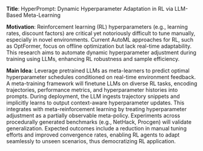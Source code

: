 **Title**: HyperPrompt: Dynamic Hyperparameter Adaptation in RL via LLM-Based Meta-Learning  

**Motivation**: Reinforcement learning (RL) hyperparameters (e.g., learning rates, discount factors) are critical yet notoriously difficult to tune manually, especially in novel environments. Current AutoML approaches for RL, such as OptFormer, focus on offline optimization but lack real-time adaptability. This research aims to automate dynamic hyperparameter adjustment during training using LLMs, enhancing RL robustness and sample efficiency.  

**Main Idea**: Leverage pretrained LLMs as meta-learners to predict optimal hyperparameter schedules conditioned on real-time environment feedback. A meta-training framework will finetune LLMs on diverse RL tasks, encoding trajectories, performance metrics, and hyperparameter histories into prompts. During deployment, the LLM ingests trajectory snippets and implicitly learns to output context-aware hyperparameter updates. This integrates with meta-reinforcement learning by treating hyperparameter adjustment as a partially observable meta-policy. Experiments across procedurally generated benchmarks (e.g., NetHack, Procgen) will validate generalization. Expected outcomes include a reduction in manual tuning efforts and improved convergence rates, enabling RL agents to adapt seamlessly to unseen scenarios, thus democratizing RL application.
